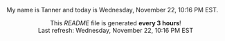 My name is Tanner and today is Wednesday, November 22, 10:16 PM EST.

<p align="center">This <i>README</i> file is generated <b>every 3 hours</b>!</br>Last refresh: Wednesday, November 22, 10:16 PM EST<br /></p>
